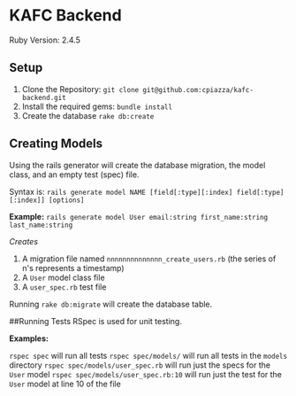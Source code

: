 # KAFC Backend
Ruby Version: 2.4.5

## Setup
1. Clone the Repository: `git clone git@github.com:cpiazza/kafc-backend.git`
2. Install the required gems: `bundle install`
3. Create the database `rake db:create`

## Creating Models
Using the rails generator will create the database migration, the model class, and an empty test (spec) file. 

Syntax is: `rails generate model NAME [field[:type][:index] field[:type][:index]] [options]`

**Example:** `rails generate model User email:string first_name:string last_name:string`

*Creates*
1. A migration file named `nnnnnnnnnnnnnn_create_users.rb` (the series of n's represents a timestamp)
2. A `User` model class file
3. A `user_spec.rb` test file

Running `rake db:migrate` will create the database table. 


##Running Tests
RSpec is used for unit testing.

**Examples:**

`rspec spec` will run all tests
`rspec spec/models/` will run all tests in the `models` directory
`rspec spec/models/user_spec.rb` will run just the specs for the `User` model
`rspec spec/models/user_spec.rb:10` will run just the test for the `User` model at line 10 of the file
